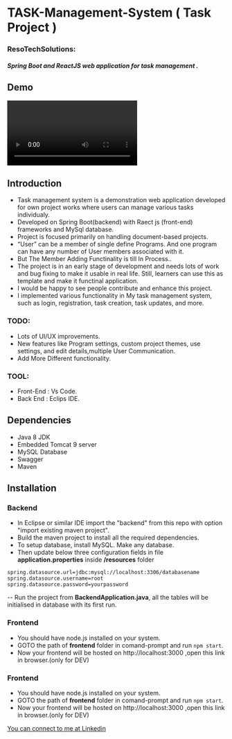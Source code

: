 # TASK-Management-System ( Task Project )
 ### ResoTechSolutions:
 #### *Spring Boot and ReactJS web application for task management .*
## Demo
![DEMO](video/demo.mp4)

## Introduction
- Task management system is a demonstration web application developed for own project works where users can manage various tasks individualy.
- Developed on Spring Boot(backend) with Raect js (front-end) frameworks and MySql database.
- Project is focused primarily on handling document-based projects.
- “User” can be a member of single define Programs. And one program can have any number of User members associated with it.
- But The Member Adding Functinality is till In Process..
- The project is in an early stage of development and needs lots of work and bug fixing to make it usable in real life. Still, learners can use this as template and make it functinal application.
- I would be happy to see people contribute and enhance this project.
- I implemented various functionality in My task management system, such as login, registration, task creation, task updates, and more.
### TODO:
- Lots of UI/UX improvements.
- New features like Program settings, custom project themes, use settings, and edit details,multiple User Communication.
- Add More Different functionality.

### TOOL:
- Front-End : Vs Code.
- Back End  :  Eclips IDE.
## Dependencies
- Java 8 JDK
- Embedded Tomcat 9 server
- MySQL Database
- Swagger 
- Maven
## Installation
### Backend
 - In Eclipse or similar IDE import the "backend" from this repo with option "import existing maven project".
 - Build the maven project to install all the required dependencies.
 - To setup database, install MySQL. Make any database.
 - Then update below three configuration fields in file **application.properties** inside **/resources** folder

>
    spring.datasource.url=jdbc:mysql://localhost:3306/databasename
    spring.datasource.username=root
    spring.datasource.password=yourpassword
-- Run the project from **BackendApplication.java**, all the tables will be initialised in database with its first run.
### Frontend
- You should have node.js installed on your system.
- GOTO the path of **frontend** folder in comand-prompt and run `npm start`.
- Now your frontend will be hosted on http://localhost:3000 ,open this link in browser.(only for DEV)

### Frontend
- You should have node.js installed on your system.
- GOTO the path of **frontend** folder in comand-prompt and run `npm start`.
- Now your frontend will be hosted on http://localhost:3000 ,open this link in browser.(only for DEV)

<a href="">

You can connect to me at [Linkedin](https://www.linkedin.com/in/amol-garje-21b92a231/)
  

